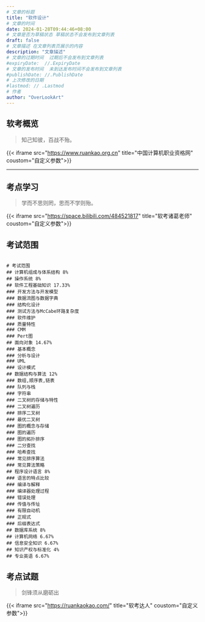 ```yaml
---
# 文章的标题
title: "软件设计"
# 文章的时间
date: 2024-01-28T09:44:46+08:00
# 文章是否为草稿状态 草稿状态不会发布到文章列表
draft: false
# 文章描述 在文章列表页展示的内容
description: "文章描述"
# 文章的过期时间  过期后不会发布到文章列表
#expiryDate:  //.ExpiryDate
# 文章的发布时间  未到达发布时间不会发布到文章列表
#publishDate: //.PublishDate
# 上次修改的日期
#lastmod: // .Lastmod
# 作者
author: "OverLookArt"
---
```


## 软考概览

> 知己知彼，百战不殆。

{{< iframe src="https://www.ruankao.org.cn" title="中国计算机职业资格网" coustom="自定义参数">}}

---

## 考点学习

> 学而不思则罔，思而不学则殆。

{{< iframe src="https://space.bilibili.com/484521817" title="软考诸葛老师" coustom="自定义参数">}}

## 考试范围

``` markmap

# 考试范围
## 计算机组成与体系结构 8%
## 操作系统 8%
## 软件工程基础知识 17.33%
### 开发方法与开发模型
### 数据流图与数据字典
### 结构化设计
### 测试方法与McCabe环路复杂度
### 软件维护
### 质量特性
### CMM
### Pert图
## 面向对象 14.67%
### 基本概念
### 分析与设计
### UML
### 设计模式
## 数据结构与算法 12%
### 数组,顺序表,链表
### 队列与栈
### 字符串
### 二叉树的存储与特性
### 二叉树遍历
### 排序二叉树
### 最优二叉树
### 图的概念与存储
### 图的遍历
### 图的拓扑排序
### 二分查找
### 哈希查找
### 常见排序算法
### 常见算法策略
## 程序设计语言 8%
### 语言的特点比较
### 编译与解释
### 编译器处理过程
### 错误处理
### 传值与传址
### 有限自动机
### 正规式
### 后缀表达式
## 数据库系统 8%
## 计算机网络 6.67%
## 信息安全知识 6.67%
## 知识产权与标准化 4%
## 专业英语 6.67%

```

## 考点试题

> 剑锋须从磨砺出

{{< iframe src="https://ruankaokao.com/" title="软考达人" coustom="自定义参数">}}